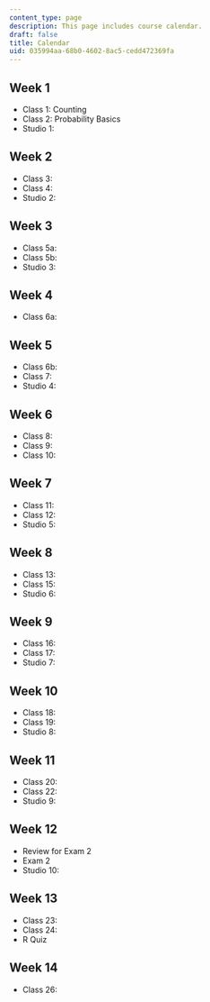 ```yaml
---
content_type: page
description: This page includes course calendar.
draft: false
title: Calendar
uid: 035994aa-68b0-4602-8ac5-cedd472369fa
---
```

## Week 1

- Class 1: Counting
- Class 2: Probability Basics
- Studio 1: 

## Week 2

- Class 3: 
- Class 4: 
- Studio 2: 

## Week 3

- Class 5a: 
- Class 5b: 
- Studio 3: 

## Week 4

- Class 6a: 

## Week 5

- Class 6b: 
- Class 7: 
- Studio 4: 

## Week 6

- Class 8: 
- Class 9: 
- Class 10: 

## Week 7

- Class 11: 
- Class 12: 
- Studio 5: 

## Week 8

- Class 13: 
- Class 15: 
- Studio 6: 

## Week 9

- Class 16: 
- Class 17: 
- Studio 7: 

## Week 10

- Class 18: 
- Class 19: 
- Studio 8: 

## Week 11

- Class 20: 
- Class 22: 
- Studio 9: 

## Week 12

- Review for Exam 2 
- Exam 2 
- Studio 10: 

## Week 13

- Class 23: 
- Class 24: 
- R Quiz

## Week 14

- Class 26: